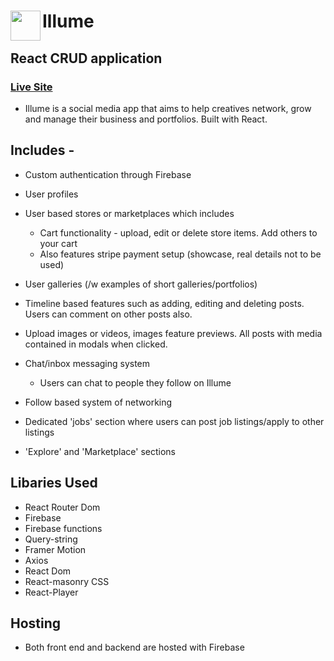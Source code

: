 # Illume <img src="https://user-images.githubusercontent.com/77104720/158188456-a276a72b-41c9-4df3-9912-127ccfb52453.png" align="left" height="48" width="48" >
## React CRUD application

### [Live Site](https://illume-68c8e.web.app/home)

- Illume is a social media app that aims to help creatives network, grow and manage their business and portfolios. Built with React.

## Includes -

- Custom authentication through Firebase
- User profiles
- User based stores or marketplaces which includes
  - Cart functionality - upload, edit or delete store items. Add others to your cart
  - Also features stripe payment setup (showcase, real details not to be used)
  
- User galleries (/w examples of short galleries/portfolios)

- Timeline based features such as adding, editing and deleting posts. Users can comment on other posts also.
- Upload images or videos, images feature previews. All posts with media contained in modals when clicked.

- Chat/inbox messaging system
  - Users can chat to people they follow on Illume
  
- Follow based system of networking
- Dedicated 'jobs' section where users can post job listings/apply to other listings
- 'Explore' and 'Marketplace' sections

## Libaries Used

- React Router Dom
- Firebase
- Firebase functions
- Query-string
- Framer Motion
- Axios
- React Dom
- React-masonry CSS
- React-Player

## Hosting

- Both front end and backend are hosted with Firebase
